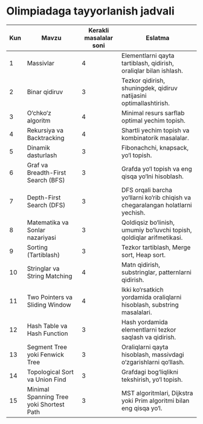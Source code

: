 
# Olimpiadaga tayyorlanish jadvali

| Kun | Mavzu                                    | Kerakli masalalar soni | Eslatma                                                                         |
| --- | ---------------------------------------- | ---------------------- | ------------------------------------------------------------------------------- |
| 1   | Massivlar                                | 4                      | Elementlarni qayta tartiblash, qidirish, oraliqlar bilan ishlash.               |
| 2   | Binar qidiruv                            | 3                      | Tezkor qidirish, shuningdek, qidiruv natijasini optimallashtirish.              |
| 3   | O‘chko‘z algoritm                        | 4                      | Minimal resurs sarflab optimal yechim topish.                                   |
| 4   | Rekursiya va Backtracking                | 4                      | Shartli yechim topish va kombinatorik masalalar.                                |
| 5   | Dinamik dasturlash                       | 3                      | Fibonachchi, knapsack, yo‘l topish.                                             |
| 6   | Graf va Breadth-First Search (BFS)       | 3                      | Grafda yo‘l topish va eng qisqa yo‘lni hisoblash.                               |
| 7   | Depth-First Search (DFS)                 | 3                      | DFS orqali barcha yo‘llarni ko‘rib chiqish va chegaralangan holatlarni yechish. |
| 8   | Matematika va Sonlar nazariyasi          | 3                      | Qoldiqsiz bo‘linish, umumiy bo‘luvchi topish, qoldiqlar arifmetikasi.           |
| 9   | Sorting (Tartiblash)                     | 3                      | Tezkor tartiblash, Merge sort, Heap sort.                                       |
| 10  | Stringlar va String Matching             | 4                      | Matn qidirish, substringlar, patternlarni qidirish.                             |
| 11  | Two Pointers va Sliding Window           | 4                      | Ikki ko‘rsatkich yordamida oraliqlarni hisoblash, substring masalalari.         |
| 12  | Hash Table va Hash Function              | 3                      | Hash yordamida elementlarni tezkor saqlash va qidirish.                         |
| 13  | Segment Tree yoki Fenwick Tree           | 3                      | Oraliqlarni qayta hisoblash, massivdagi o‘zgarishlarni qo‘llash.                |
| 14  | Topological Sort va Union Find           | 3                      | Grafdagi bog‘liqlikni tekshirish, yo‘l topish.                                  |
| 15  | Minimal Spanning Tree yoki Shortest Path | 3                      | MST algoritmlari, Dijkstra yoki Prim algoritmi bilan eng qisqa yo‘l.            |

